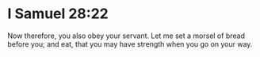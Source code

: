 # I Samuel 28:22

Now therefore, you also obey your servant. Let me set a morsel of bread before you; and eat, that you may have strength when you go on your way.
